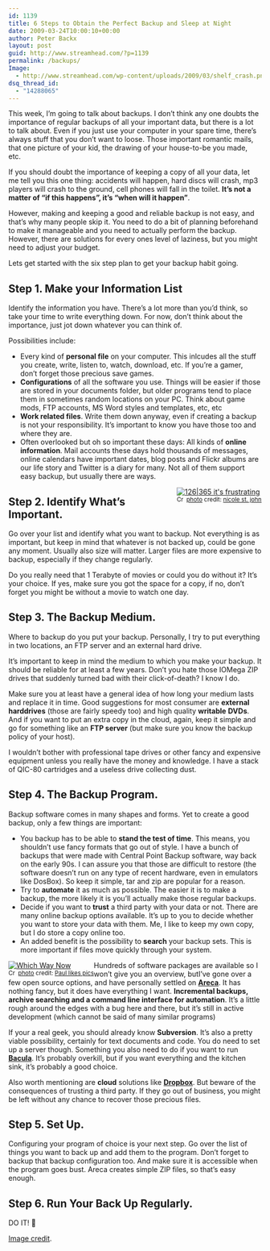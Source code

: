 ```yaml
---
id: 1139
title: 6 Steps to Obtain the Perfect Backup and Sleep at Night
date: 2009-03-24T10:00:10+00:00
author: Peter Backx
layout: post
guid: http://www.streamhead.com/?p=1139
permalink: /backups/
Image:
  - http://www.streamhead.com/wp-content/uploads/2009/03/shelf_crash.png
dsq_thread_id:
  - "14288065"
---
```

This week, I&#8217;m going to talk about backups. I don&#8217;t think any one doubts the importance of regular backups of all your important data, but there is a lot to talk about. Even if you just use your computer in your spare time, there&#8217;s always stuff that you don&#8217;t want to loose. Those important romantic mails, that one picture of your kid, the drawing of your house-to-be you made, etc.

If you should doubt the importance of keeping a copy of all your data, let me tell you this one thing: accidents will happen, hard discs will crash, mp3 players will crash to the ground, cell phones will fall in the toilet. **It&#8217;s not a matter of &#8220;if this happens&#8221;, it&#8217;s &#8220;when will it happen&#8221;**.

However, making and keeping a good and reliable backup is not easy, and that&#8217;s why many people skip it. You need to do a bit of planning beforehand to make it manageable and you need to actually perform the backup. However, there are solutions for every ones level of laziness, but you might need to adjust your budget.

Lets get started with the six step plan to get your backup habit going.

## Step 1. Make your Information List

Identify the information you have. There&#8217;s a lot more than you&#8217;d think, so take your time to write everything down. For now, don&#8217;t think about the importance, just jot down whatever you can think of.

Possibilities include:

  * Every kind of **personal file** on your computer. This inlcudes all the stuff you create, write, listen to, watch, download, etc. If you&#8217;re a gamer, don&#8217;t forget those precious save games.
  * **Configurations** of all the software you use. Things will be easier if those are stored in your documents folder, but older programs tend to place them in sometimes random locations on your PC. Think about game mods, FTP accounts, MS Word styles and templates, etc, etc
  * **Work related files**. Write them down anyway, even if creating a backup is not your responsibility. It&#8217;s important to know you have those too and where they are.
  * Often overlooked but oh so important these days: All kinds of **online information**. Mail accounts these days hold thousands of messages, online calendars have important dates, blog posts and Flickr albums are our life story and Twitter is a diary for many. Not all of them support easy backup, but usually there are ways.

<div style="float:right">
  <a title="126|365 it's frustrating" href="http://www.flickr.com/photos/11599381@N04/3301418502/" target="_blank"><img src="http://farm4.static.flickr.com/3446/3301418502_0febb7a502_m.jpg" border="0" alt="126|365 it's frustrating" /></a><br /> <small><a title="Attribution-NonCommercial-NoDerivs License" href="http://creativecommons.org/licenses/by-nc-nd/2.0/" target="_blank"><img src="http://www.streamhead.com/wp-content/plugins/photo-dropper/images/cc.png" border="0" alt="Creative Commons License" width="16" height="16" align="absmiddle" /></a> <a href="http://www.photodropper.com/photos/" target="_blank">photo</a> credit: <a title="nicole st. john" href="http://www.flickr.com/photos/11599381@N04/3301418502/" target="_blank">nicole st. john</a></small>
</div>

## Step 2. Identify What&#8217;s Important.

Go over your list and identify what you want to backup. Not everything is as important, but keep in mind that whatever is not backed up, could be gone any moment. Usually also size will matter. Larger files are more expensive to backup, especially if they change regularly.

Do you really need that 1 Terabyte of movies or could you do without it? It&#8217;s your choice. If yes, make sure you got the space for a copy, if no, don&#8217;t forget you might be without a movie to watch one day.

## Step 3. The Backup Medium.

Where to backup do you put your backup. Personally, I try to put everything in two locations, an FTP server and an external hard drive.

It&#8217;s important to keep in mind the medium to which you make your backup. It should be reliable for at least a few years. Don&#8217;t you hate those IOMega ZIP drives that suddenly turned bad with their click-of-death? I know I do.

Make sure you at least have a general idea of how long your medium lasts and replace it in time. Good suggestions for most consumer are **external harddrives** (those are fairly speedy too) and high quality **writable** **DVDs**. And if you want to put an extra copy in the cloud, again, keep it simple and go for something like an **FTP server** (but make sure you know the backup policy of your host).

I wouldn&#8217;t bother with professional tape drives or other fancy and expensive equipment unless you really have the money and knowledge. I have a stack of QIC-80 cartridges and a useless drive collecting dust.

## Step 4. The Backup Program.

Backup software comes in many shapes and forms. Yet to create a good backup, only a few things are important:

  * You backup has to be able to **stand the test of time**. This means, you shouldn&#8217;t use fancy formats that go out of style. I have a bunch of backups that were made with Central Point Backup software, way back on the early 90s. I can assure you that those are difficult to restore (the software doesn&#8217;t run on any type of recent hardware, even in emulators like DosBox). So keep it simple, tar and zip are popular for a reason.
  * Try to **automate** it as much as possible. The easier it is to make a backup, the more likely it is you&#8217;ll actually make those regular backups.
  * Decide if you want to **trust** a third party with your data or not. There are many online backup options available. It&#8217;s up to you to decide whether you want to store your data with them. Me, I like to keep my own copy, but I do store a copy online too.
  * An added benefit is the possibility to **search** your backup sets. This is more important if files move quickly through your system.

<div style="float:left;">
  <a title="Which Way Now" href="http://www.flickr.com/photos/36913277@N00/3279094697/" target="_blank"><img src="http://farm4.static.flickr.com/3480/3279094697_7b2b9e07dd_m.jpg" border="0" alt="Which Way Now" /></a><br /> <small><a title="Attribution-NonCommercial License" href="http://creativecommons.org/licenses/by-nc/2.0/" target="_blank"><img src="http://www.streamhead.com/wp-content/plugins/photo-dropper/images/cc.png" border="0" alt="Creative Commons License" width="16" height="16" align="absmiddle" /></a> <a href="http://www.photodropper.com/photos/" target="_blank">photo</a> credit: <a title="Paul likes pics" href="http://www.flickr.com/photos/36913277@N00/3279094697/" target="_blank">Paul likes pics</a></small>
</div>

Hundreds of software packages are available so I won&#8217;t give you an overview, butI&#8217;ve gone over a few open source options, and have personally settled on **<a title="Areca Backup" href="http://areca.sourceforge.net/" target="_blank">Areca</a>**. It has nothing fancy, but it does have everything I want. **Incremental backups, archive searching and a command line interface for automation**. It&#8217;s a little rough around the edges with a bug here and there, but it&#8217;s still in active development (which cannot be said of many similar programs)

If your a real geek, you should already know **Subversion**. It&#8217;s also a pretty viable possibility, certainly for text documents and code. You do need to set up a server though. Something you also need to do if you want to run **<a title="Bacula" href="http://www.bacula.org/en/" target="_blank">Bacula</a>**. It&#8217;s probably overkill, but if you want everything and the kitchen sink, it&#8217;s probably a good choice.

Also worth mentioning are **cloud** solutions like **<a title="Dropbox" href="http://www.getdropbox.com/" target="_blank">Dropbox</a>**. But beware of the consequences of trusting a third party. If they go out of business, you might be left without any chance to recover those precious files.

## Step 5. Set Up.

Configuring your program of choice is your next step. Go over the list of things you want to back up and add them to the program. Don&#8217;t forget to backup that backup configuration too. And make sure it is accessible when the program goes bust. Areca creates simple ZIP files, so that&#8217;s easy enough.

## Step 6. Run Your Back Up Regularly.

DO IT! 🙂

<a title="Shelf crash on Flickr" href="http://www.flickr.com/photos/library_mistress/1248479255/" target="_blank">Image credit</a>.

<!-- AddThis Advanced Settings generic via filter on the_content -->

<!-- AddThis Share Buttons generic via filter on the_content -->